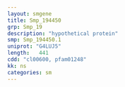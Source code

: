```yaml
---
layout: smgene
title: Smp_194450
grp: Smp_19
description: "hypothetical protein"
smp: Smp_194450.1
uniprot: "G4LUJ5"
length:   441
cdd: "cl00600, pfam01248"
kk: ns
categories: sm
---
```

